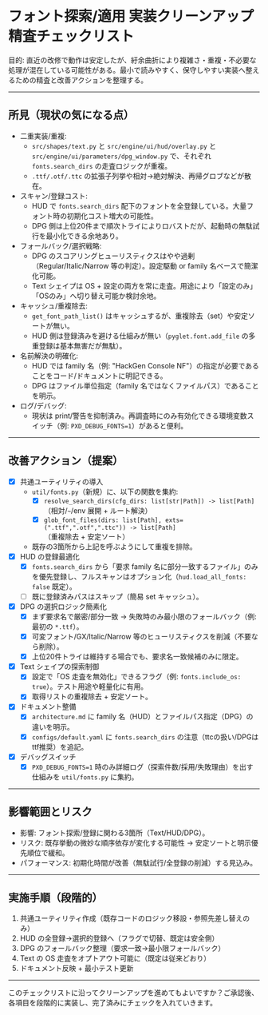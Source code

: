 # フォント探索/適用 実装クリーンアップ精査チェックリスト

目的: 直近の改修で動作は安定したが、紆余曲折により複雑さ・重複・不必要な処理が混在している可能性がある。最小で読みやすく、保守しやすい実装へ整えるための精査と改善アクションを整理する。

---

## 所見（現状の気になる点）
- 二重実装/重複:
  - `src/shapes/text.py` と `src/engine/ui/hud/overlay.py` と `src/engine/ui/parameters/dpg_window.py` で、それぞれ `fonts.search_dirs` の走査ロジックが重複。
  - `.ttf/.otf/.ttc` の拡張子列挙や相対→絶対解決、再帰グロブなどが散在。
- スキャン/登録コスト:
  - HUD で `fonts.search_dirs` 配下のフォントを全登録している。大量フォント時の初期化コスト増大の可能性。
  - DPG 側は上位20件まで順次トライによりロバストだが、起動時の無駄試行を最小化できる余地あり。
- フォールバック/選択戦略:
  - DPG のスコアリングヒューリスティクスはやや過剰（Regular/Italic/Narrow 等の判定）。設定駆動 or family 名ベースで簡潔化可能。
  - Text シェイプは OS + 設定の両方を常に走査。用途により「設定のみ」「OSのみ」へ切り替え可能か検討余地。
- キャッシュ/重複除去:
  - `get_font_path_list()` はキャッシュするが、重複除去（set）や安定ソートが無い。
  - HUD 側は登録済みを避ける仕組みが無い（`pyglet.font.add_file` の多重登録は基本無害だが無駄）。
- 名前解決の明確化:
  - HUD では family 名（例: "HackGen Console NF"）の指定が必要であることをコード/ドキュメントに明記できる。
  - DPG はファイル単位指定（family 名ではなくファイルパス）であることを明示。
- ログ/デバッグ:
  - 現状は print/警告を抑制済み。再調査時にのみ有効化できる環境変数スイッチ（例: `PXD_DEBUG_FONTS=1`）があると便利。

---

## 改善アクション（提案）
- [x] 共通ユーティリティの導入
  - `util/fonts.py`（新規）に、以下の関数を集約:
    - [x] `resolve_search_dirs(cfg_dirs: list[str|Path]) -> list[Path]`（相対/`~`/env 展開 + ルート解決）
    - [x] `glob_font_files(dirs: list[Path], exts=(".ttf",".otf",".ttc")) -> list[Path]`（重複除去 + 安定ソート）
  - 既存の3箇所から上記を呼ぶようにして重複を排除。
- [x] HUD の登録最適化
  - [x] `fonts.search_dirs` から「要求 family 名に部分一致するファイル」のみを優先登録し、フルスキャンはオプション化（`hud.load_all_fonts: false` 既定）。
  - [ ] 既に登録済みパスはスキップ（簡易 set キャッシュ）。
- [x] DPG の選択ロジック簡素化
  - [x] まず要求名で厳密/部分一致 → 失敗時のみ最小限のフォールバック（例: 最初の `*.ttf`）。
  - [x] 可変フォント/GX/Italic/Narrow 等のヒューリスティクスを削減（不要なら削除）。
  - [x] 上位20件トライは維持する場合でも、要求名一致候補のみに限定。
- [x] Text シェイプの探索制御
  - [x] 設定で「OS 走査を無効化」できるフラグ（例: `fonts.include_os: true`）。テスト用途や軽量化に有用。
  - [x] 取得リストの重複除去 + 安定ソート。
- [x] ドキュメント整備
  - [x] `architecture.md` に family 名（HUD）とファイルパス指定（DPG）の違いを明示。
  - [x] `configs/default.yaml` に `fonts.search_dirs` の注意（ttcの扱い/DPGはttf推奨）を追記。
- [x] デバッグスイッチ
  - [x] `PXD_DEBUG_FONTS=1` 時のみ詳細ログ（探索件数/採用/失敗理由）を出す仕組みを `util/fonts.py` に集約。

---

## 影響範囲とリスク
- 影響: フォント探索/登録に関わる3箇所（Text/HUD/DPG）。
- リスク: 既存挙動の微妙な順序依存が変化する可能性 → 安定ソートと明示優先順位で緩和。
- パフォーマンス: 初期化時間が改善（無駄試行/全登録の削減）する見込み。

---

## 実施手順（段階的）
1) 共通ユーティリティ作成（既存コードのロジック移設・参照先差し替えのみ）
2) HUD の全登録→選択的登録へ（フラグで切替、既定は安全側）
3) DPG のフォールバック整理（要求一致→最小限フォールバック）
4) Text の OS 走査をオプトアウト可能に（既定は従来どおり）
5) ドキュメント反映 + 最小テスト更新

---

このチェックリストに沿ってクリーンアップを進めてもよいですか？ご承認後、各項目を段階的に実装し、完了済みにチェックを入れていきます。
